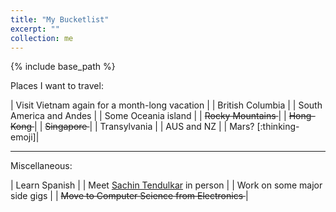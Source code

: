 ```yaml
---
title: "My Bucketlist"
excerpt: ""
collection: me
---
```


{% include base_path %}


Places I want to travel:

| Visit Vietnam again for a month-long vacation |
| British Columbia |
| South America and Andes |
| Some Oceania island |
| <strike> Rocky Mountains </strike> |
| <strike> Hong-Kong </strike> |
| <strike> Singapore </strike> |
| Transylvania |
| AUS and NZ |
| Mars? [:thinking-emoji]|


*********************


Miscellaneous:

| Learn Spanish |
| Meet [Sachin Tendulkar](https://en.wikipedia.org/wiki/Sachin_Tendulkar) in person |
| Work on some major side gigs |
| <strike> Move to Computer Science from Electronics </strike> |


